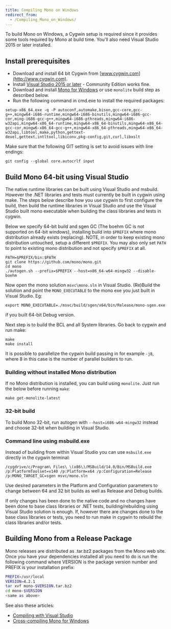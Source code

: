```yaml
---
title: Compiling Mono on Windows
redirect_from:
  - /Compiling_Mono_on_Windows/
---
```


To build Mono on Windows, a Cygwin setup is required since it provides some tools required by Mono at build time. You'll also need Visual Studio 2015 or later installed.

## Install prerequisites

* Download and install 64 bit Cygwin from [www.cygwin.com](http://www.cygwin.com).
* Install [Visual Studio 2015 or later](https://www.visualstudio.com) - Community Edition works fine.
* Download and install [Mono for Windows](http://www.mono-project.com/docs/getting-started/install/windows/) or use `monolite` build step as described below.
* Run the following command in cmd.exe to install the required packages: 

```
setup-x86_64.exe -q -P autoconf,automake,bison,gcc-core,gcc-g++,mingw64-i686-runtime,mingw64-i686-binutils,mingw64-i686-gcc-cor,ming-i686-gcc-g++,mingw64-i686-pthreads,mingw64-i686-w32api,mingw64-x86_64-runtime,mingw64-x86_64-binutils,mingw64-x86_64-gcc-cor,mingw6-x86_64-gcc-g++,mingw64-x86_64-pthreads,mingw64-x86_64-w32api,libtool,make,python,gettext-devel,gettext,intltool,libiconv,pkg-config,git,curl,libxslt
```

Make sure that the following GIT setting is set to avoid issues with line endings:

`git config --global core.autocrlf input`

## Build Mono 64-bit using Visual Studio

The native runtime libraries can be built using Visual Studio and msbuild. However the .NET libraries and tests must currently be built in cygwin using make. The steps below describe how you use cygwin to first configure the build, then build the runtime libraries in Visual Studio and use the Visual Studio built mono executable when building the class libraries and tests in cygwin.

Below we specify 64-bit build and sgen GC (The boehm GC is not supported on 64-bit windows), installing build into `$PREFIX` where mono distribution already exists (replacing). NOTE, in order to keep existing mono distribution untouched, setup a different 
`$PREFIX`. You may also only set `PATH` to point to existing mono distribution and not specify `$PREFIX` at all.

```
PATH=$PREFIX/bin:$PATH
git clone https://github.com/mono/mono.git
cd mono
./autogen.sh --prefix=$PREFIX --host=x86_64-w64-mingw32 --disable-boehm
```

Now open the mono solution `msvc\mono.sln` in Visual Studio. (Re)Build the solution and point the `MONO_EXECUTABLE` to the mono exe you just built in Visual Studio. Eg:

```
export MONO_EXECUTABLE=./msvc/build/sgen/x64/bin/Release/mono-sgen.exe 
```

if you built 64-bit Debug version.

Next step is to build the BCL and all System libraries. Go back to cygwin and run make:

```
make
make install
```

It is possible to parallelize the cygwin build passing in for example `-j8`,  where 8 in this case is the number of parallel builders to run.

### Building without installed Mono distribution
If no Mono distribution is installed, you can build using `monolite`. Just run the below before running `make`:

```
make get-monolite-latest
```

### 32-bit build
To build Mono 32-bit, run autogen with `--host=i686-w64-mingw32` instead and choose 32-bit when building in Visual Studio.

### Command line using msbuild.exe
Instead of building from within Visual Studio you can use `msbuild.exe` directly in the cygwin terminal:

```
/cygdrive/c/Program\ Files\ \(x86\)/MSBuild/14.0/Bin/MSBuild.exe /p:PlatformToolset=v140 /p:Platform=x64 /p:Configuration=Release /p:MONO_TARGET_GC=sgen msvc/mono.sln
```

Use desired parameters in the Platform and Configuration parameters to change between 64 and 32 bit builds as well as Release and Debug builds.

If only changes has been done to the native code and no changes have been 
done to base class libraries or .NET tests, building/rebuilding using Visual Studio solution 
is enough. If, however there are changes done to the base class libraries or tests, you need to run make in cygwin to rebuild the class libraries and/or tests.

## Building Mono from a Release Package

Mono releases are distributed as .tar.bz2 packages from the Mono web site. Once you have your dependencies installed all you need to do is run the following command where VERSION is the package version number and PREFIX is your installation prefix:

``` bash
PREFIX=/usr/local
VERSION=4.2.1
tar xvf mono-$VERSION.tar.bz2
cd mono-$VERSION
<same as above>
```

See also these articles:

 - [Compiling with Visual Studio](/docs/compiling-mono/windows/compiling-with-visualstudio/)
 - [Cross-compiling Mono for Windows](/docs/compiling-mono/windows/cross-compiling-mono-for-windows/)

